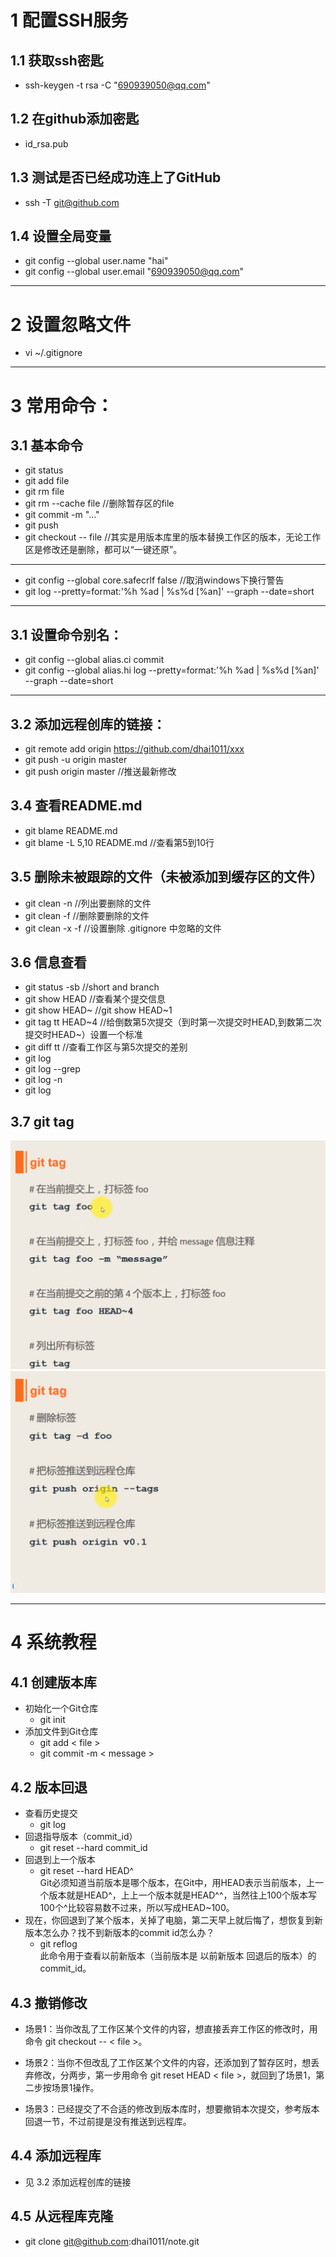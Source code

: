 # 1 配置SSH服务
## 1.1 获取ssh密匙  
- ssh-keygen -t rsa -C "690939050@qq.com"  

## 1.2 在github添加密匙  
- id_rsa.pub

## 1.3 测试是否已经成功连上了GitHub  
- ssh -T  git@github.com

## 1.4 设置全局变量  
- git config --global user.name "hai"
- git config --global user.email "690939050@qq.com"
---
# 2 设置忽略文件
- vi ~/.gitignore  
---
# 3 常用命令：
## 3.1 基本命令
- git status
- git add  file
- git rm  file
- git rm --cache file   //删除暂存区的file
- git commit -m "..."
- git push
- git checkout -- file  //其实是用版本库里的版本替换工作区的版本，无论工作区是修改还是删除，都可以“一键还原”。
---
- git config --global core.safecrlf false  //取消windows下换行警告
- git log --pretty=format:'%h %ad | %s%d [%an]' --graph --date=short
---
## 3.1 设置命令别名：
- git config --global alias.ci  commit
- git config --global alias.hi log --pretty=format:'%h %ad | %s%d [%an]' --graph --date=short
---

## 3.2 添加远程创库的链接：
- git remote add origin https://github.com/dhai1011/xxx
- git push -u origin master  
- git push origin master   //推送最新修改

## 3.4 查看README.md
- git blame README.md
- git blame -L 5,10 README.md   //查看第5到10行

## 3.5 删除未被跟踪的文件（未被添加到缓存区的文件）
- git clean -n    //列出要删除的文件  
- git clean -f    //删除要删除的文件  
- git clean -x -f    //设置删除 .gitignore 中忽略的文件

## 3.6 信息查看
- git status -sb  //short and branch  
- git show HEAD  //查看某个提交信息  
- git show HEAD~  //git show HEAD~1  
- git tag tt HEAD\~4   //给倒数第5次提交（到时第一次提交时HEAD,到数第二次提交时HEAD\~）设置一个标准  
- git diff tt  //查看工作区与第5次提交的差别  
- git log <file name>  
- git log --grep <msg>
- git log -n  
- git log  

## 3.7 git tag  
 ![tag1](images/tag1.png) 
 ![tag2](images/tag2.png)

---
# 4 系统教程
## 4.1 创建版本库
- 初始化一个Git仓库  
  - git init
- 添加文件到Git仓库
  - git add  < file >
  - git commit -m  < message >  

## 4.2 版本回退
- 查看历史提交
  - git log
- 回退指导版本（commit_id）
  - git reset --hard commit_id
- 回退到上一个版本
  - git reset --hard HEAD^  
  Git必须知道当前版本是哪个版本，在Git中，用HEAD表示当前版本，上一个版本就是HEAD^，上上一个版本就是HEAD^^，当然往上100个版本写100个^比较容易数不过来，所以写成HEAD~100。
- 现在，你回退到了某个版本，关掉了电脑，第二天早上就后悔了，想恢复到新版本怎么办？找不到新版本的commit id怎么办？
  - git reflog  
    此命令用于查看以前新版本（当前版本是 以前新版本 回退后的版本）的commit_id。  

## 4.3 撤销修改
- 场景1：当你改乱了工作区某个文件的内容，想直接丢弃工作区的修改时，用命令 git checkout -- < file >。

- 场景2：当你不但改乱了工作区某个文件的内容，还添加到了暂存区时，想丢弃修改，分两步，第一步用命令 git reset HEAD < file >，就回到了场景1，第二步按场景1操作。

- 场景3：已经提交了不合适的修改到版本库时，想要撤销本次提交，参考版本回退一节，不过前提是没有推送到远程库。

## 4.4 添加远程库
  - 见 3.2 添加远程创库的链接

## 4.5 从远程库克隆
  - git clone git@github.com:dhai1011/note.git
<!--- 下面是本文档中的链接 -->